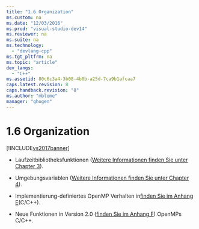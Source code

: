 ```yaml
---
title: "1.6 Organization"
ms.custom: na
ms.date: "12/03/2016"
ms.prod: "visual-studio-dev14"
ms.reviewer: na
ms.suite: na
ms.technology: 
  - "devlang-cpp"
ms.tgt_pltfrm: na
ms.topic: "article"
dev_langs: 
  - "C++"
ms.assetid: 80c6c3a4-3b08-4b0b-a25d-7ca9b1afcaa7
caps.latest.revision: 8
caps.handback.revision: "8"
ms.author: "mblome"
manager: "ghogen"
---
```

# 1.6 Organization
[!INCLUDE[vs2017banner](../../assembler/inline/includes/vs2017banner.md)]

-   Laufzeitbibliotheksfunktionen \([Weitere Informationen finden Sie unter Chapter 3](../../parallel/openmp/3-run-time-library-functions.md)\).  
  
-   Umgebungsvariablen \([Weitere Informationen finden Sie unter Chapter 4](../../parallel/openmp/4-environment-variables.md)\).  
  
-   Implementierung\-definiertes OpenMP Verhalten in[finden Sie im Anhang E](../../parallel/openmp/e-implementation-defined-behaviors-in-openmp-c-cpp.md)\(C\/C\+\+\).  
  
-   Neue Funktionen in Version 2.0 \([finden Sie im Anhang F](../../parallel/openmp/f-new-features-and-clarifications-in-version-2-0.md)\) OpenMPs C\/C\+\+.